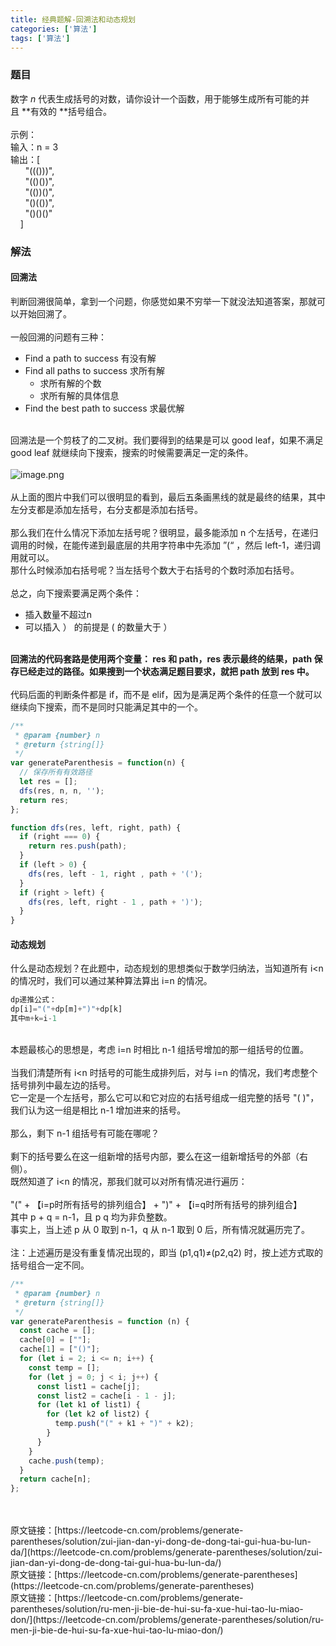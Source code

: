```yaml
---
title: 经典题解-回溯法和动态规划
categories: ['算法']
tags: ['算法']
---
```



<a name="ECHxB"></a>
### 题目
数字 _n_ 代表生成括号的对数，请你设计一个函数，用于能够生成所有可能的并且 **有效的 **括号组合。<br />
<br />示例：<br />输入：n = 3<br />输出：[<br />       "((()))",<br />       "(()())",<br />       "(())()",<br />       "()(())",<br />       "()()()"<br />     ]<br />

<a name="qpGxK"></a>
### 解法
<a name="1tilK"></a>
#### 回溯法
判断回溯很简单，拿到一个问题，你感觉如果不穷举一下就没法知道答案，那就可以开始回溯了。<br />
<br />一般回溯的问题有三种：

- Find a path to success 有没有解
- Find all paths to success 求所有解
   - 求所有解的个数
   - 求所有解的具体信息
- Find the best path to success 求最优解


<br />回溯法是一个剪枝了的二叉树。我们要得到的结果是可以 good leaf，如果不满足 good leaf 就继续向下搜索，搜索的时候需要满足一定的条件。<br />
<br />![image.png](https://cdn.nlark.com/yuque/0/2020/png/203222/1609119471815-b55e8e7c-254e-4d48-877f-a466ab800a79.png#align=left&display=inline&height=312&margin=%5Bobject%20Object%5D&name=image.png&originHeight=624&originWidth=1213&size=362430&status=done&style=none&width=606.5)<br />
<br />从上面的图片中我们可以很明显的看到，最后五条画黑线的就是最终的结果，其中左分支都是添加左括号，右分支都是添加右括号。<br />
<br />那么我们在什么情况下添加左括号呢？很明显，最多能添加 n 个左括号，在递归调用的时候，在能传递到最底层的共用字符串中先添加 ”(“ ，然后 left-1，递归调用就可以。<br />那什么时候添加右括号呢？当左括号个数大于右括号的个数时添加右括号。<br />
<br />总之，向下搜索要满足两个条件：<br />

- 插入数量不超过n
- 可以插入 ） 的前提是 ( 的数量大于 ）


<br />**回溯法的代码套路是使用两个变量： res 和 path，res 表示最终的结果，path 保存已经走过的路径。如果搜到一个状态满足题目要求，就把 path 放到 res 中。**<br />
<br />代码后面的判断条件都是 if，而不是 elif，因为是满足两个条件的任意一个就可以继续向下搜索，而不是同时只能满足其中的一个。
```javascript
/**
 * @param {number} n
 * @return {string[]}
 */
var generateParenthesis = function(n) {
  // 保存所有有效路径
  let res = [];
  dfs(res, n, n, '');
  return res;
};

function dfs(res, left, right, path) {
  if (right === 0) {
    return res.push(path);
  }
  if (left > 0) {
    dfs(res, left - 1, right , path + '(');
  }
  if (right > left) {
    dfs(res, left, right - 1 , path + ')');
  }
}
```


<a name="maXNi"></a>
#### 动态规划
什么是动态规划？在此题中，动态规划的思想类似于数学归纳法，当知道所有 i<n 的情况时，我们可以通过某种算法算出 i=n 的情况。<br />

```javascript
dp递推公式：
dp[i]="("+dp[m]+")"+dp[k]
其中m+k=i-1
```

<br />本题最核心的思想是，考虑 i=n 时相比 n-1 组括号增加的那一组括号的位置。<br />
<br />当我们清楚所有 i<n 时括号的可能生成排列后，对与 i=n 的情况，我们考虑整个括号排列中最左边的括号。<br />它一定是一个左括号，那么它可以和它对应的右括号组成一组完整的括号 "( )"，我们认为这一组是相比 n-1 增加进来的括号。<br />
<br />那么，剩下 n-1 组括号有可能在哪呢？<br />
<br />剩下的括号要么在这一组新增的括号内部，要么在这一组新增括号的外部（右侧）。<br />既然知道了 i<n 的情况，那我们就可以对所有情况进行遍历：<br />
<br />"(" + 【i=p时所有括号的排列组合】 + ")" + 【i=q时所有括号的排列组合】<br />其中 p + q = n-1，且 p q 均为非负整数。<br />事实上，当上述 p 从 0 取到 n-1，q 从 n-1 取到 0 后，所有情况就遍历完了。<br />
<br />注：上述遍历是没有重复情况出现的，即当 (p1,q1)≠(p2,q2) 时，按上述方式取的括号组合一定不同。<br />

```javascript
/**
 * @param {number} n
 * @return {string[]}
 */
var generateParenthesis = function (n) {
  const cache = [];
  cache[0] = [""];
  cache[1] = ["()"];
  for (let i = 2; i <= n; i++) {
    const temp = [];
    for (let j = 0; j < i; j++) {
      const list1 = cache[j];
      const list2 = cache[i - 1 - j];
      for (let k1 of list1) {
        for (let k2 of list2) {
          temp.push("(" + k1 + ")" + k2);
        }
      }
    }
    cache.push(temp);
  }
  return cache[n];
};

```

<br />
<br />原文链接：[https://leetcode-cn.com/problems/generate-parentheses/solution/zui-jian-dan-yi-dong-de-dong-tai-gui-hua-bu-lun-da/](https://leetcode-cn.com/problems/generate-parentheses/solution/zui-jian-dan-yi-dong-de-dong-tai-gui-hua-bu-lun-da/)<br />原文链接：[https://leetcode-cn.com/problems/generate-parentheses](https://leetcode-cn.com/problems/generate-parentheses)<br />原文链接：[https://leetcode-cn.com/problems/generate-parentheses/solution/ru-men-ji-bie-de-hui-su-fa-xue-hui-tao-lu-miao-don/](https://leetcode-cn.com/problems/generate-parentheses/solution/ru-men-ji-bie-de-hui-su-fa-xue-hui-tao-lu-miao-don/)
